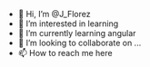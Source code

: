 - 👋 Hi, I’m @J_Florez
- 👀 I’m interested in learning
- 🌱 I’m currently learning angular
- 💞️ I’m looking to collaborate on ...
- 📫 How to reach me here

<!---
jfa336/jfa336 is a ✨ special ✨ repository because its `README.md` (this file) appears on your GitHub profile.
You can click the Preview link to take a look at your changes.
--->
